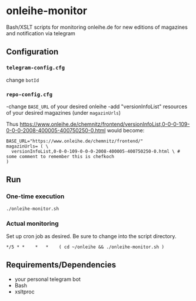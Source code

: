 # onleihe-monitor
Bash/XSLT scripts for monitoring onleihe.de for new editions of magazines and notification via telegram

## Configuration
### `telegram-config.cfg`
change `botId`

### `repo-config.cfg`
-change `BASE_URL` of your desired onleihe
-add "versionInfoList" resources of your desired magazines (under `magazinUrls`)

Thus https://www.onleihe.de/chemnitz/frontend/versionInfoList,0-0-0-109-0-0-0-2008-400005-400750250-0.html
would become:
```
BASE_URL="https://www.onleihe.de/chemnitz/frontend/"
magazinUrls= ( \ 
  versionInfoList,0-0-0-109-0-0-0-2008-400005-400750250-0.html \ # some comment to remember this is chefkoch
)
```

## Run ##
### One-time execution ###
`./onleihe-monitor.sh`

### Actual monitoring ### 
Set up cron job as desired. Be sure to change into the script directory.
```
*/5 * *    *   *    ( cd ~/onleihe && ./onleihe-monitor.sh )
```

## Requirements/Dependencies ##
- your personal telegram bot
- Bash
- xsltproc
